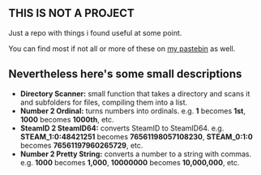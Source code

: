 ## THIS IS NOT A PROJECT

Just a repo with things i found useful at some point.

You can find most if not all or more of these on [my pastebin](https://pastebin.com/u/lcast15) as well.

## Nevertheless here's some small descriptions

* **Directory Scanner:**			small function that takes a directory and scans it and subfolders for files, compiling them into a list.
* **Number 2 Ordinal:**			turns numbers into ordinals. e.g. **1** becomes **1st**, **1000** becomes **1000th**, etc.
* **SteamID 2 SteamID64:**			converts SteamID to SteamID64. e.g. **STEAM_1:0:48421251** becomes **76561198057108230**, **STEAM_0:1:0** becomes **76561197960265729**, etc.
* **Number 2 Pretty String:**			converts a number to a string with commas. e.g. **1000** becomes **1,000**, **10000000** becomes **10,000,000**, etc.
